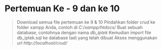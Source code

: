 # Pertemuan Ke - 9 dan ke 10

> Download semua file pertemuan ke 9 & 10
> Pindahkan folder *crud* ke folder xampp Anda, contoh di _C:/xampp/htdocs/_
> Buat sebuah database, contohnya dengan nama *db_iptek*
> Kemudian import file db_iptek.sql ke database tadi yang telah dibuat
> Akses menggunakan url *http://localhost/crud/*
